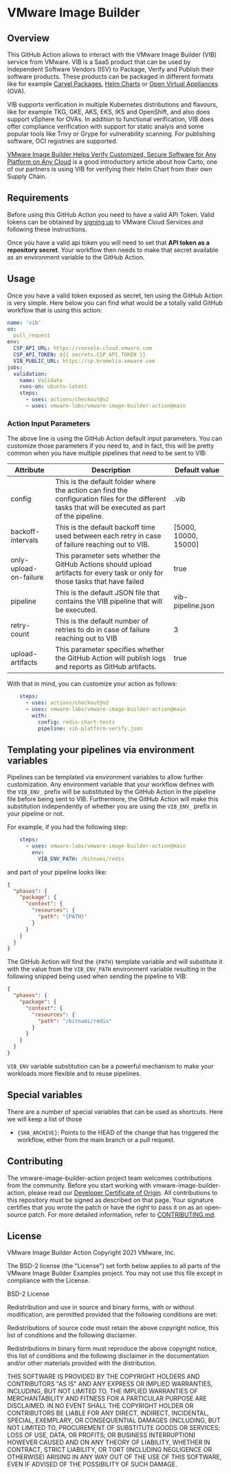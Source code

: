 # VMware Image Builder

## Overview

This GitHub Action allows to interact with the VMware Image Builder (VIB) service from VMware. VIB is a SaaS product that can be used by Independent Software Vendors (ISV) to Package, Verify and Publish their software products. These products can be packaged in different formats like for example [Carvel Packages](https://carvel.dev), [Helm Charts](https://helm.sh) or [Open Virtual Appliances](https://docs.vmware.com/en/VMware-vSphere/7.0/com.vmware.vsphere.vm_admin.doc/GUID-AE61948B-C2EE-436E-BAFB-3C7209088552.html) (OVA). 

VIB supports verification in multiple Kubernetes distributions and flavours, like for example TKG, GKE, AKS, EKS, IKS and OpenShift, and also does support vSphere for OVAs. In addition to functional verification, VIB does offer compliance verification with support for static analyis and some popular tools like Trivy or Grype for vulnerability scanning. For publishing software, OCI registries are supported. 

[VMware Image Builder Helps Verify Customized, Secure Software for Any Platform on Any Cloud](https://tanzu.vmware.com/content/blog/vmware-image-builder-verifies-customized-secure-software) is a good introductory article about how Carto, one of our partners is using VIB for verifying their Helm Chart from their own Supply Chain.

## Requirements

Before using this GitHub Action you need to have a valid API Token. Valid tokens can be obtained by [signing up](https://console.cloud.vmware.com) to VMware Cloud Services and following these instructions.

Once you have a valid api token you will need to set that **API token as a repository secret**. Your workflow then needs to make that secret available as an environment variable to the GitHub Action.

## Usage

Once you have a valid token exposed as secret, ten using the GitHub Action is very simple. Here below you can find what would be a totally valid GitHub workflow that is using this action:

```yaml
name: 'vib'
on:
  pull_request
env:
  CSP_API_URL: https://console.cloud.vmware.com
  CSP_API_TOKEN: ${{ secrets.CSP_API_TOKEN }}
  VIB_PUBLIC_URL: https://cp.bromelia.vmware.com
jobs:
  validation:
    name: Validate
    runs-on: ubuntu-latest
    steps:
      - uses: actions/checkout@v2
      - uses: vmware-labs/vmware-image-builder-action@main
```

### Action Input Parameters

The above line is using the GitHub Action default input parameters. You can customize those parameters if you need to, and in fact, this will be pretty common when you have multiple pipelines that need to be sent to VIB:

| Attribute              | Description                                                                                                                                         | Default value        |
| ---------------------- | --------------------------------------------------------------------------------------------------------------------------------------------------- | -------------------- |
| config                 | This is the default folder where the action can find the configuration files for the different tasks that will be executed as part of the pipeline. | .vib                 |
| backoff-intervals      | This is the default backoff time used between each retry in case of failure reaching out to VIB.                                                    | [5000, 10000, 15000] |
| only-upload-on-failure | This parameter sets whether the GitHub Actions should upload artifacts for every task or only for those tasks that have failed                      | true                 |
| pipeline               | This is the default JSON file that contains the VIB pipeline that will be executed.                                                                 | vib-pipeline.json    |
| retry-count            | This is the default number of retries to do in case of failure reaching out to VIB                                                                  | 3                    |
| upload-artifacts       | This parameter specifies whether the GitHub Action will publish logs and reports as GitHub artifacts.                                               | true                 |

With that in mind, you can customize your action as follows:

```yaml
    steps:
      - uses: actions/checkout@v2
      - uses: vmware-labs/vmware-image-builder-action@main
        with:
          config: redis-chart-tests
          pipeline: vib-platform-verify.json
```

## Templating your pipelines via environment variables

Pipelines can be templated via environment variables to allow further customization. Any environment variable that your workflow defines with the `VIB_ENV_` prefix will be substituted by the GitHub Action in the pipeline file before being sent to VIB. Furthermore, the GitHub Action will make this substitution independently of whether you are using the `VIB_ENV_` prefix in your pipeline or not.

For example, if you had the following step:

```yaml
    steps:
      - uses: vmware-labs/vmware-image-builder-action@main
        env:
          VIB_ENV_PATH: /bitnami/redis
```

and part of your pipeline looks like:

```json
{
  "phases": {
    "package": {
      "context": {
        "resources": {
          "path": "{PATH}"
        }
      }
    }
  }
}
```

The GitHub Action will find the `{PATH}` template variable and will substitute it with the value from the `VIB_ENV_PATH` environment variable resulting in the following snipped being used when sending the pipeline to VIB:

```json
{
  "phases": {
    "package": {
      "context": {
        "resources": {
          "path": "/bitnami/redis"
        }
      }
    }
  }
}
```

`VIB_ENV` variable substitution can be a powerful mechanism to make your workloads more flexible and to reuse pipelines.

## Special variables

There are a number of special variables that can be used as shortcuts. Here we will keep a list of those

* `{SHA_ARCHIVE}`: Points to the HEAD of the change that has triggered the workflow, either from the main branch or a pull request.

## Contributing

The vmware-image-builder-action project team welcomes contributions from the community. Before you start working with vmware-image-builder-action, please
read our [Developer Certificate of Origin](https://cla.vmware.com/dco). All contributions to this repository must be
signed as described on that page. Your signature certifies that you wrote the patch or have the right to pass it on
as an open-source patch. For more detailed information, refer to [CONTRIBUTING.md](CONTRIBUTING.md).

## License

VMware Image Builder Action
Copyright 2021 VMware, Inc.

The BSD-2 license (the "License") set forth below applies to all parts of the VMware Image Builder Examples project. You may not use this file except in compliance with the License.

BSD-2 License

Redistribution and use in source and binary forms, with or without modification, are permitted provided that the following conditions are met:

Redistributions of source code must retain the above copyright notice, this list of conditions and the following disclaimer.

Redistributions in binary form must reproduce the above copyright notice, this list of conditions and the following disclaimer in the documentation and/or other materials provided with the distribution.

THIS SOFTWARE IS PROVIDED BY THE COPYRIGHT HOLDERS AND CONTRIBUTORS "AS IS" AND ANY EXPRESS OR IMPLIED WARRANTIES, INCLUDING, BUT NOT LIMITED TO, THE IMPLIED WARRANTIES OF MERCHANTABILITY AND FITNESS FOR A PARTICULAR PURPOSE ARE DISCLAIMED. IN NO EVENT SHALL THE COPYRIGHT HOLDER OR CONTRIBUTORS BE LIABLE FOR ANY DIRECT, INDIRECT, INCIDENTAL, SPECIAL, EXEMPLARY, OR CONSEQUENTIAL DAMAGES (INCLUDING, BUT NOT LIMITED TO, PROCUREMENT OF SUBSTITUTE GOODS OR SERVICES; LOSS OF USE, DATA, OR PROFITS; OR BUSINESS INTERRUPTION) HOWEVER CAUSED AND ON ANY THEORY OF LIABILITY, WHETHER IN CONTRACT, STRICT LIABILITY, OR TORT (INCLUDING NEGLIGENCE OR OTHERWISE) ARISING IN ANY WAY OUT OF THE USE OF THIS SOFTWARE, EVEN IF ADVISED OF THE POSSIBILITY OF SUCH DAMAGE.
